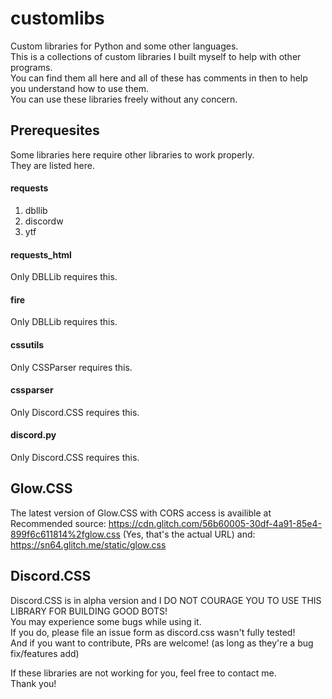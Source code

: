 # customlibs
Custom libraries for Python and some other languages.  
This is a collections of custom libraries I built myself to help with other programs.  
You can find them all here and all of these has comments in then to help you understand how to use them.  
You can use these libraries freely without any concern.


Prerequesites
------
Some libraries here require other libraries to work properly.  
They are listed here.  
#### requests
1. dbllib  
2. discordw  
3. ytf
#### requests_html
Only DBLLib requires this.
#### fire
Only DBLLib requires this.  
#### cssutils
Only CSSParser requires this.
#### cssparser
Only Discord.CSS requires this.
#### discord.py
Only Discord.CSS requires this.

Glow.CSS
------
The latest version of Glow.CSS with CORS access is availible at  
Recommended source: https://cdn.glitch.com/56b60005-30df-4a91-85e4-899f6c611814%2fglow.css (Yes, that's the actual URL)
and:
https://sn64.glitch.me/static/glow.css 

Discord.CSS
------
Discord.CSS is in alpha version and I DO NOT COURAGE YOU TO USE THIS LIBRARY FOR BUILDING GOOD BOTS!  
You may experience some bugs while using it.  
If you do, please file an issue form as discord.css wasn't fully tested!  
And if you want to contribute, PRs are welcome! (as long as they're a bug fix/features add)  


If these libraries are not working for you, feel free to contact me.  
Thank you!
